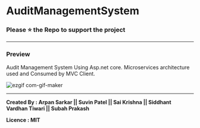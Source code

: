 # AuditManagementSystem
### Please :star: the Repo to support the project

----

### Preview
Audit Management System Using Asp.net core. Microservices architecture used and Consumed by MVC Client.

![ezgif com-gif-maker](https://user-images.githubusercontent.com/45901177/99037253-59ba1480-25a9-11eb-8f86-ed8802d9dc5b.gif)

----
**Created By : Arpan Sarkar || Suvin Patel || Sai Krishna || Siddhant Vardhan Tiwari || Subah Prakash**

**Licence : MIT** 
